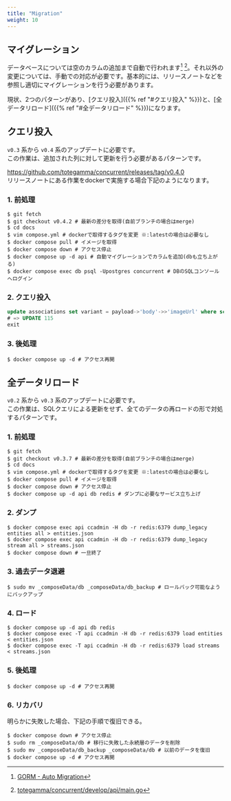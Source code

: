 ```yaml
---
title: "Migration"
weight: 10 
---
```


## マイグレーション

データベースについては空のカラムの追加まで自動で行われます[^gorm] [^concurrent]。それ以外の変更については、手動での対応が必要です。基本的には、リリースノートなどを参照し適切にマイグレーションを行う必要があります。

現状、2つのパターンがあり、[クエリ投入]({{% ref "#クエリ投入" %}})と、[全データリロード]({{% ref "#全データリロード" %}})になります。


## クエリ投入
`v0.3` 系から `v0.4` 系のアップデートに必要です。  
この作業は、追加された列に対して更新を行う必要があるパターンです。

https://github.com/totegamma/concurrent/releases/tag/v0.4.0  
リリースノートにある作業をdockerで実施する場合下記のようになります。


### 1. 前処理 
```shell
$ git fetch
$ git checkout v0.4.2 # 最新の差分を取得(自前ブランチの場合はmerge)
$ cd docs
$ vim compose.yml # dockerで取得するタグを変更 ※:latestの場合は必要なし
$ docker compose pull # イメージを取得
$ docker compose down # アクセス停止
$ docker compose up -d api # 自動マイグレーションでカラムを追加(dbも立ち上がる)
$ docker compose exec db psql -Upostgres concurrent # DBのSQLコンソールへログイン
```

### 2. クエリ投入
```sql
update associations set variant = payload->'body'->>'imageUrl' where schema = 'https://raw.githubusercontent.com/totegamma/concurrent-schemas/master/associations/emoji/0.0.1.json';
# => UPDATE 115
exit
```

### 3. 後処理
```shell
$ docker compose up -d # アクセス再開
```

## 全データリロード
`v0.2` 系から `v0.3` 系のアップデートに必要です。  
この作業は、SQLクエリによる更新をせず、全てのデータの再ロードの形で対処するパターンです。

### 1. 前処理

```shell
$ git fetch
$ git checkout v0.3.7 # 最新の差分を取得(自前ブランチの場合はmerge)
$ cd docs
$ vim compose.yml # dockerで取得するタグを変更 ※:latestの場合は必要なし
$ docker compose pull # イメージを取得
$ docker compose down # アクセス停止
$ docker compose up -d api db redis # ダンプに必要なサービス立ち上げ
```

### 2. ダンプ
```shell
$ docker compose exec api ccadmin -H db -r redis:6379 dump_legacy entities all > entities.json
$ docker compose exec api ccadmin -H db -r redis:6379 dump_legacy stream all > streams.json
$ docker compose down # 一旦終了
```

### 3. 過去データ退避

```shell
$ sudo mv _composeData/db _composeData/db_backup # ロールバック可能なようにバックアップ
```

### 4. ロード
```shell
$ docker compose up -d api db redis
$ docker compose exec -T api ccadmin -H db -r redis:6379 load entities < entities.json
$ docker compose exec -T api ccadmin -H db -r redis:6379 load streams < streams.json
```

### 5. 後処理
```shell
$ docker compose up -d # アクセス再開
```

### 6. リカバリ
明らかに失敗した場合、下記の手順で復旧できる。

``` shell
$ docker compose down # アクセス停止
$ sudo rm _composeData/db # 移行に失敗した永続層のデータを削除
$ sudo mv _composeData/db_backup _composeData/db # 以前のデータを復旧
$ docker compose up -d # アクセス再開
```

[^gorm]: [GORM - Auto Migration](https://gorm.io/ja_JP/docs/migration.html)
[^concurrent]: [totegamma/concurrent/develop/api/main.go](https://github.com/totegamma/concurrent/blob/develop/cmd/api/main.go#L120)
